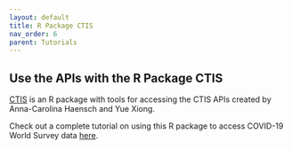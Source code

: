 ```yaml
---
layout: default
title: R Package CTIS
nav_order: 6
parent: Tutorials
---
```


## Use the APIs with the R Package CTIS

[CTIS](https://github.com/CaroHaensch/CTIS) is an R package with tools for accessing the CTIS APIs created by Anna-Carolina Haensch and Yue Xiong.

Check out a complete tutorial on using this R package to access COVID-19 World Survey data [here](https://github.com/CaroHaensch/CTIS/blob/main/vignettes/CTIS_vignette.pdf).

